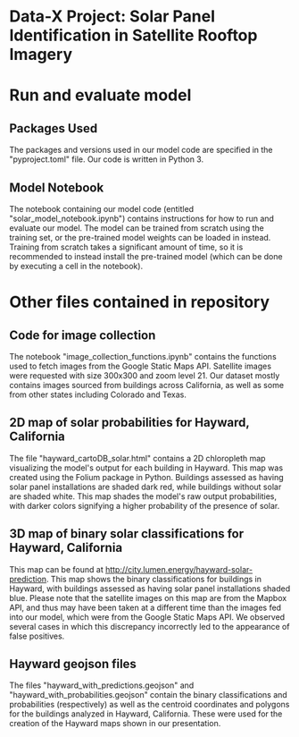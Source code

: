 # Data-X Project: Solar Panel Identification in Satellite Rooftop Imagery

# Run and evaluate model

## Packages Used

The packages and versions used in our model code are specified in the "pyproject.toml" file. Our code is written in Python 3.

## Model Notebook

The notebook containing our model code (entitled "solar_model_notebook.ipynb") contains instructions for how to run and evaluate our model. The model can be trained from scratch using the training set, or the pre-trained model weights can be loaded in instead. Training from scratch takes a significant amount of time, so it is recommended to instead install the pre-trained model (which can be done by executing a cell in the notebook).

# Other files contained in repository

## Code for image collection

The notebook "image_collection_functions.ipynb" contains the functions used to fetch images from the Google Static Maps API. Satellite images were requested with size 300x300 and zoom level 21. Our dataset mostly contains images sourced from buildings across California, as well as some from other states including Colorado and Texas.

## 2D map of solar probabilities for Hayward, California

The file "hayward_cartoDB_solar.html" contains a 2D chloropleth map visualizing the model's output for each building in Hayward. This map was created using the Folium package in Python. Buildings assessed as having solar panel installations are shaded dark red, while buildings without solar are shaded white. This map shades the model's raw output probabilities, with darker colors signifying a higher probability of the presence of solar.

## 3D map of binary solar classifications for Hayward, California

This map can be found at http://city.lumen.energy/hayward-solar-prediction. This map shows the binary classifications for buildings in Hayward, with buildings assessed as having solar panel installations shaded blue. Please note that the satellite images on this map are from the Mapbox API, and thus may have been taken at a different time than the images fed into our model, which were from the Google Static Maps API. We observed several cases in which this discrepancy incorrectly led to the appearance of false positives.

## Hayward geojson files

The files "hayward_with_predictions.geojson" and "hayward_with_probabilities.geojson" contain the binary classifications and probabilities (respectively) as well as the centroid coordinates and polygons for the buildings analyzed in Hayward, California. These were used for the creation of the Hayward maps shown in our presentation.
